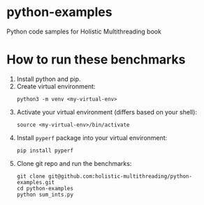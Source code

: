# python-examples
Python code samples for Holistic Multithreading book

# How to run these benchmarks
1. Install python and pip.
1. Create virtual environment:
    ```shell
    python3 -m venv <my-virtual-env>
    ```
1. Activate your virtual environment (differs based on your shell):
    ```shell
    source <my-virtual-env>/bin/activate
    ```
1. Install `pyperf` package into your virtual environment:
    ```shell
    pip install pyperf
    ```
1. Clone git repo and run the benchmarks:
    ```shell
    git clone git@github.com:holistic-multithreading/python-examples.git
    cd python-examples
    python sum_ints.py
    ```
